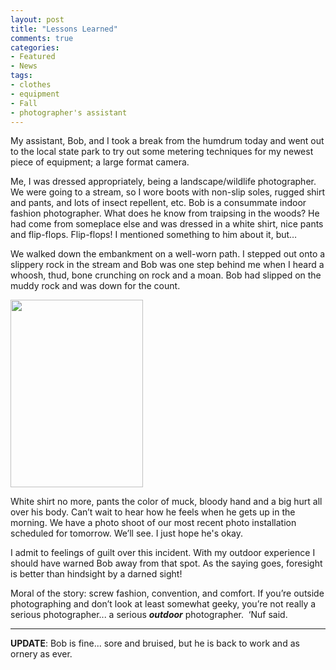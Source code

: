 ```yaml
---
layout: post
title: "Lessons Learned"
comments: true
categories:
- Featured
- News
tags:
- clothes
- equipment
- Fall
- photographer's assistant
---
```

My assistant, Bob, and I took a break from the humdrum today and went out to the local state park to try out some metering techniques for my newest piece of equipment; a large format camera.

Me, I was dressed appropriately, being a landscape/wildlife photographer. We were going to a stream, so I wore boots with non-slip soles, rugged shirt and pants, and lots of insect repellent, etc. Bob is a consummate indoor fashion photographer. What does he know from traipsing in the woods? He had come from someplace else and was dressed in a white shirt, nice pants and flip-flops. Flip-flops! I mentioned something to him about it, but…

We walked down the embankment on a well-worn path. I stepped out onto a slippery rock in the stream and Bob was one step behind me when I heard a whoosh, thud, bone crunching on rock and a moan. Bob had slipped on the muddy rock and was down for the count.

<a href="http://blog.lesterpickerphoto.com/wp-content/uploads/2011/05/HdG-Fall_2007-11-21_211%C2%A9LesterPicker.jpg"><img class="size-medium wp-image-1087 " title="HdG Fall_2007-11-21_211©LesterPicker" src="http://blog.lesterpickerphoto.com/wp-content/uploads/2011/05/HdG-Fall_2007-11-21_211%C2%A9LesterPicker-212x300.jpg" alt="" width="212" height="300"></a>

White shirt no more, pants the color of muck, bloody hand and a big hurt all over his body. Can’t wait to hear how he feels when he gets up in the morning. We have a photo shoot of our most recent photo installation scheduled for tomorrow. We’ll see. I just hope he's okay.

I admit to feelings of guilt over this incident. With my outdoor experience I should have warned Bob away from that spot. As the saying goes, foresight is better than hindsight by a darned sight!

Moral of the story: screw fashion, convention, and comfort. If you’re outside photographing and don’t look at least somewhat geeky, you’re not really a serious photographer... a serious <strong><em>outdoor</em></strong> photographer.  ‘Nuf said.

________________________

<strong>UPDATE</strong>: Bob is fine... sore and bruised, but he is back to work and as ornery as ever.